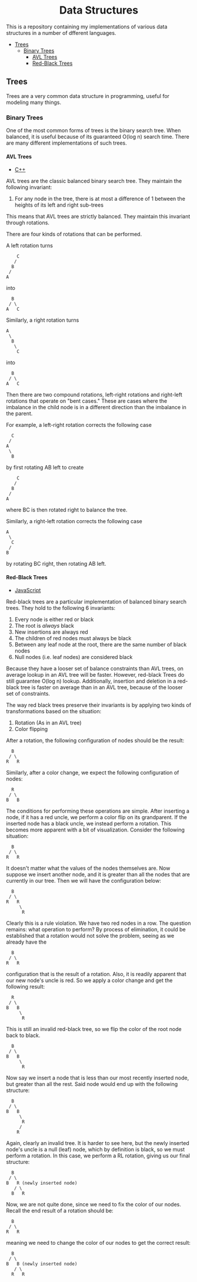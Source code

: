 <h1 align="center">Data Structures</h1>

This is a repository containing my implementations of various data structures in
a number of dfferent languages.

- [Trees](#trees)
  - [Binary Trees](#binary-trees)
    - [AVL Trees](#avl-trees)
    - [Red-Black Trees](#red-black-trees)

## Trees

Trees are a very common data structure in programming, useful for modeling many
things.

### Binary Trees

One of the most common forms of trees is the binary search tree. When balanced,
it is useful because of its guaranteed O(log n) search time. There are many
different implementations of such trees.

#### AVL Trees

- [C++](https://github.com/M3L6H/Data-Structures/tree/master/Trees/BinaryTrees/C%2B%2B)

AVL trees are the classic balanced binary search tree. They maintain the
following invariant:

1. For any node in the tree, there is at most a difference of 1 between the
heights of its left and right sub-trees

This means that AVL trees are strictly balanced. They maintain this invariant
through rotations.

There are four kinds of rotations that can be performed.

A left rotation turns

```
    C
   /
  B
 /
A
```

into

```
  B
 / \
A   C
```

Similarly, a right rotation turns

```
A
 \
  B
   \
    C
```

into

```
  B
 / \
A   C
```

Then there are two compound rotations, left-right rotations and right-left
rotations that operate on "bent cases." These are cases where the imbalance in
the child node is in a different direction than the imbalance in the parent.

For example, a left-right rotation corrects the following case

```
  C
 /
A
 \
  B
```

by first rotating AB left to create

```
    C
   /
  B
 /
A
```

where BC is then rotated right to balance the tree.

Similarly, a right-left rotation corrects the following case

```
A
 \
  C
 /
B
```

by rotating BC right, then rotating AB left.

#### Red-Black Trees

- [JavaScript](https://github.com/M3L6H/Data-Structures/blob/master/Trees/BinaryTrees/JavaScript)

Red-black trees are a particular implementation of balanced binary search trees.
They hold to the following 6 invariants:

1. Every node is either red or black
2. The root is _always_ black
3. New insertions are always red
4. The children of red nodes must always be black
5. Between any leaf node at the root, there are the same number of black nodes
6. Null nodes (i.e. leaf nodes) are considered black

Because they have a looser set of balance constraints than AVL trees, on average
lookup in an AVL tree will be faster. However, red-black Trees do still
guarantee O(log n) lookup. Additionally, insertion and deletion in a red-black
tree is faster on average than in an AVL tree, because of the looser set of
constraints.

The way red black trees preserve their invariants is by applying two kinds of
transformations based on the situation:

1. Rotation (As in an AVL tree)
2. Color flipping

After a rotation, the following configuration of nodes should be the result:

```
  B
 / \
R   R
```

Similarly, after a color change, we expect the following configuration of nodes:

```
  R
 / \
B   B
```

The conditions for performing these operations are simple. After inserting a
node, if it has a red uncle, we perform a color flip on its grandparent. If the
inserted node has a black uncle, we instead perform a rotation. This becomes
more apparent with a bit of visualization. Consider the following situation:

```
  B
 / \
R   R
```

It doesn't matter what the values of the nodes themselves are. Now suppose we
insert another node, and it is greater than all the nodes that are currently in
our tree. Then we will have the configuration below:

```
  B
 / \
R   R
     \
      R
```

Clearly this is a rule violation. We have two red nodes in a row. The question
remains: what operation to perform? By process of elimination, it could be
established that a rotation would not solve the problem, seeing as we already
have the

```
  B
 / \
R   R
```

configuration that is the result of a rotation. Also, it is readily apparent
that our new node's uncle is red. So we apply a color change and get the
following result:

```
  R
 / \
B   B
     \
      R
```

This is still an invalid red-black tree, so we flip the color of the root node
back to black.

```
  B
 / \
B   B
     \
      R
```

Now say we insert a node that is less than our most recently inserted node, but
greater than all the rest. Said node would end up with the following structure:

```
  B
 / \
B   B
     \
      R
     /
    R
```

Again, clearly an invalid tree. It is harder to see here, but the newly inserted
node's uncle is a null (leaf) node, which by definition is black, so we must
perform a rotation. In this case, we perform a RL rotation, giving us our final
structure:

```
  B
 / \
B   R (newly inserted node)
   / \
  B   R
```

Now, we are not quite done, since we need to fix the color of our nodes. Recall
the end result of a rotation should be:

```
  B
 / \
R   R
```

meaning we need to change the color of our nodes to get the correct result:

```
  B
 / \
B   B (newly inserted node)
   / \
  R   R
```
